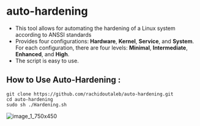 # auto-hardening
- This tool allows for automating the hardening of a Linux system according to ANSSI standards
- Provides four configurations: **Hardware**, **Kernel**, **Service**, and **System**. For each configuration, there are four levels: **Minimal**, **Intermediate**, **Enhanced**, and **High**.
- The script is easy to use.

## How to Use Auto-Hardening :

```
git clone https://github.com/rachidoutaleb/auto-hardening.git
cd auto-hardening
sudo sh ./Hardening.sh
```

![image_1_750x450](https://github.com/rachidoutaleb/auto-hardening/assets/123762098/25e892ac-4a8d-4d29-935f-a580b4dde076)
